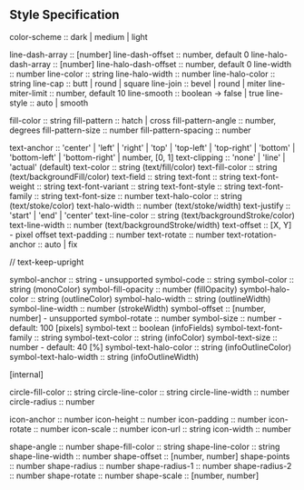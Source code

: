 ## Style Specification

color-scheme :: dark | medium | light

line-dash-array :: [number]
line-dash-offset :: number, default 0
line-halo-dash-array :: [number]
line-halo-dash-offset :: number, default 0
line-width :: number
line-color :: string
line-halo-width :: number
line-halo-color :: string
line-cap :: butt | round | square
line-join :: bevel | round | miter
line-miter-limit :: number, default 10
line-smooth :: boolean -> false | true
line-style :: auto | smooth

fill-color :: string
fill-pattern :: hatch | cross
fill-pattern-angle :: number, degrees
fill-pattern-size :: number
fill-pattern-spacing :: number

text-anchor :: 'center' | 'left' | 'right' |
	'top' | 'top-left' | 'top-right' |
	'bottom' | 'bottom-left' | 'bottom-right' |
	number, [0, 1]
text-clipping :: 'none' | 'line' | 'actual' (default)
text-color :: string (text/fill/color)
text-fill-color :: string (text/backgroundFill/color)
text-field :: string
text-font :: string
text-font-weight :: string
text-font-variant :: string
text-font-style :: string
text-font-family :: string
text-font-size :: number
text-halo-color :: string (text/stoke/color)
text-halo-width :: number (text/stoke/width)
text-justify :: 'start' | 'end' | 'center'
text-line-color :: string (text/backgroundStroke/color)
text-line-width :: number (text/backgroundStroke/width)
text-offset :: [X, Y] - pixel offset
text-padding :: number
text-rotate :: number
text-rotation-anchor :: auto | fix

// text-keep-upright

symbol-anchor :: string - unsupported
symbol-code :: string
symbol-color :: string (monoColor)
symbol-fill-opacity :: number (fillOpacity)
symbol-halo-color :: string (outlineColor)
symbol-halo-width :: string (outlineWidth)
symbol-line-width :: number (strokeWidth)
symbol-offset :: [number, number] - unsupported
symbol-rotate :: number
symbol-size :: number - default: 100 [pixels]
symbol-text :: boolean (infoFields)
symbol-text-font-family :: string
symbol-text-color :: string (infoColor)
symbol-text-size :: number - default: 40 [%]
symbol-text-halo-color :: string (infoOutlineColor)
symbol-text-halo-width :: string (infoOutlineWidth)

[internal]

circle-fill-color :: string
circle-line-color :: string
circle-line-width :: number
circle-radius :: number

icon-anchor :: number
icon-height :: number
icon-padding :: number
icon-rotate :: number
icon-scale :: number
icon-url :: string
icon-width :: number

shape-angle :: number
shape-fill-color :: string
shape-line-color :: string
shape-line-width :: number
shape-offset :: [number, number]
shape-points :: number
shape-radius :: number
shape-radius-1 :: number
shape-radius-2 :: number
shape-rotate :: number
shape-scale :: [number, number]
